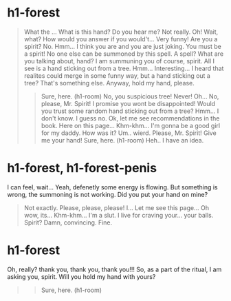 # h1-forest

> What the ... What is this hand?
Do you hear me?
> Not really.
Oh! Wait, what? How would you answer if you would't... Very funny!
Are you a spirit?
> No.
Hmm... I think you are and you are just joking.
You must be a spirit! No one else can be summoned by this spell.
> A spell? What are you talking about, hand?
I am summuning you of course, spirit.
> All I see is a hand sticking out from a tree.
Hmm... Interesting...
I heard that realites could merge in some funny way, but a hand sticking out a tree? That's something else.
Anyway, hold my hand, please.
>> Sure, here. (h1-room)
> No, you suspicious tree! Never!
Oh... No, please, Mr. Spirit! I promise you wont be disappointed!
> Would you trust some random hand sticking out from a tree?
Hmm... I don't know. I guess no.
Ok, let me see recommendations in the book.  Here on this page... Khm-khm...
I'm gonna be a good girl for my daddy.
How was it?
> Um.. wierd.
Please, Mr. Spirit! Give me your hand!
>> Sure, here. (h1-room)
> Heh.. I have an idea.
# h1-forest, h1-forest-penis

I can feel, wait...
Yeah, defenetly some energy is flowing. But something is wrong, the summoning is not working.
Did you put your hand on mine?
> Not exactly.
Please, please, please! I... Let me see this page...
Oh wow, its... Khm-khm...
I'm a slut. I live for craving your... your balls.
Spirit?
> Damn, convincing. Fine.
# h1-forest
Oh, really? thank you, thank you, thank you!!!
So, as a part of the ritual, I am asking you, spirit. Will you hold my hand with yours?
>> Sure, here. (h1-room)
